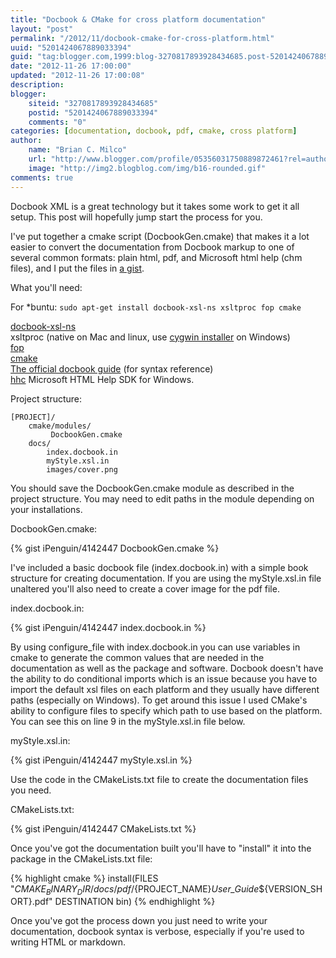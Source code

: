 ```yaml
---
title: "Docbook & CMake for cross platform documentation"
layout: "post"
permalink: "/2012/11/docbook-cmake-for-cross-platform.html"
uuid: "5201424067889033394"
guid: "tag:blogger.com,1999:blog-3270817893928434685.post-5201424067889033394"
date: "2012-11-26 17:00:00"
updated: "2012-11-26 17:00:08"
description: 
blogger:
    siteid: "3270817893928434685"
    postid: "5201424067889033394"
    comments: "0"
categories: [documentation, docbook, pdf, cmake, cross platform]
author: 
    name: "Brian C. Milco"
    url: "http://www.blogger.com/profile/05356031750889872461?rel=author"
    image: "http://img2.blogblog.com/img/b16-rounded.gif"
comments: true
---
```


Docbook XML is a great technology but it takes some work to get it all setup. 
This post will hopefully jump start the process for you.

I've put together a cmake script (DocbookGen.cmake) that makes it a lot easier to convert the documentation from Docbook markup to one of several common formats: plain html, pdf, and Microsoft html help (chm files), 
and I put the files in [a gist](https://gist.github.com/4142447).

What you'll need:

For *buntu: 
`sudo apt-get install docbook-xsl-ns xsltproc fop cmake`


  [docbook-xsl-ns](http://sourceforge.net/projects/docbook/files/docbook-xsl-ns/)  
  xsltproc (native on Mac and linux, use [cygwin installer](http://cygwin.com/install.html) on Windows)  
  [fop](http://xmlgraphics.apache.org/fop/download.html)  
  [cmake](http://cmake.org/cmake/resources/software.html)  
  [The official docbook guide](http://docbook.org/tdg51/en/html/) (for syntax reference)  
  [hhc](http://msdn.microsoft.com/en-us/library/windows/desktop/ms669985(v=vs.85).aspx) Microsoft HTML Help SDK for Windows.

Project structure:

    [PROJECT]/
        cmake/modules/
             DocbookGen.cmake
        docs/
            index.docbook.in
            myStyle.xsl.in
            images/cover.png

You should save the DocbookGen.cmake module as described in the project structure. 
You may need to edit paths in the module depending on your installations.

DocbookGen.cmake:

{% gist iPenguin/4142447 DocbookGen.cmake %}
            
I've included a basic docbook file (index.docbook.in) with a simple book structure for creating documentation. 
If you are using the myStyle.xsl.in file unaltered you'll also need to create a cover image for the pdf file.

index.docbook.in:

{% gist iPenguin/4142447 index.docbook.in %}

By using configure_file with index.docbook.in you can use variables in cmake to generate the common values that are needed in the documentation as well as the package and software. 
Docbook doesn't have the ability to do conditional imports which is an issue because you have to import the default xsl files on each platform and they usually have different paths (especially on Windows). 
To get around this issue I used CMake's ability to configure files to specify which path to use based on the platform.
You can see this on line 9 in the myStyle.xsl.in file below.

myStyle.xsl.in:

{% gist iPenguin/4142447 myStyle.xsl.in %}

Use the code in the CMakeLists.txt file to create the documentation files you need. 

CMakeLists.txt: 

{% gist iPenguin/4142447 CMakeLists.txt %}

Once you've got the documentation built you'll have to "install" it into the package in the CMakeLists.txt file:

{% highlight cmake %}
install(FILES "${CMAKE_BINARY_DIR}/docs/pdf/${PROJECT_NAME}_User_Guide_${VERSION_SHORT}.pdf" DESTINATION bin)
{% endhighlight %}

Once you've got the process down you just need to write your documentation, docbook syntax is verbose, especially if you're used to writing HTML or markdown.